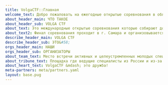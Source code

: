 ```yaml
---
title: VolgaCTF::Главная
welcome_text: Добро пожаловать на ежегодные открытые соревнования в области информационной безопасности VolgaCTF
about_header_main: ЧТО ТАКОЕ
about_header_sub: VOLGA CTF
about_text: Это международные открытые соревнования которые собирают до 700 команд со всего мира.
about_text2: Финал соревнования проходит в г. Самара и организовывается Самарским университетом совместно с департаментом информационных технологий и связи Самарской области
describe_header_main: VOLGA CTF
describe_header_sub: ЭТО&#58;
orgs_header_main: НАШИ
orgs_header_sub: ОРГАНИЗАТОРЫ
about_team_text: Место встрeчи активных и целеустремленных молодых специалистов в области информационной безопасности
about_tribune_text: Площадка где ведущие специалисты из России и из-за рубежа делятся опытом с новым поколением специалистов по информационной безопасности
about_heart_text: VolgaCTF &mdash; это дружба!
meta-partners: meta/partners.yaml
layout: base.pug
---
```

